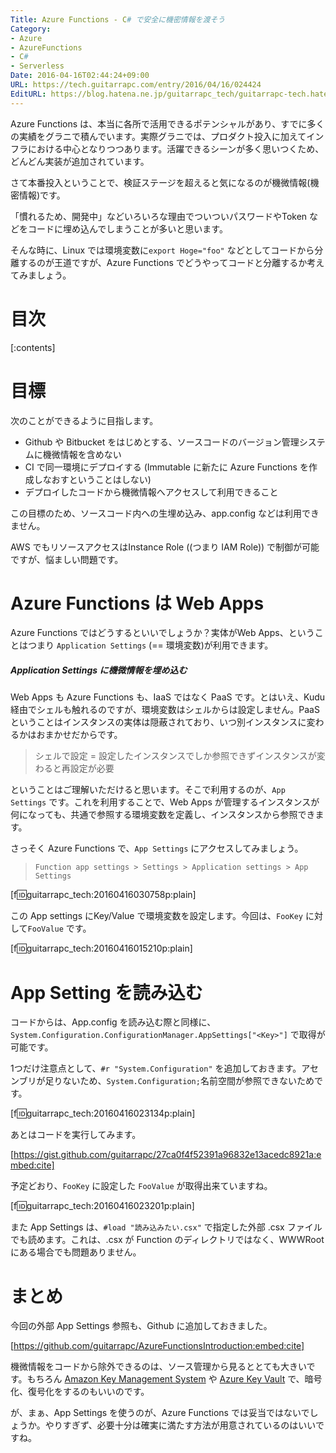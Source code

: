 ```yaml
---
Title: Azure Functions - C# で安全に機密情報を渡そう
Category:
- Azure
- AzureFunctions
- C#
- Serverless
Date: 2016-04-16T02:44:24+09:00
URL: https://tech.guitarrapc.com/entry/2016/04/16/024424
EditURL: https://blog.hatena.ne.jp/guitarrapc_tech/guitarrapc-tech.hatenablog.com/atom/entry/10328537792371311633
---
```


Azure Functions は、本当に各所で活用できるポテンシャルがあり、すでに多くの実績をグラニで積んでいます。実際グラニでは、プロダクト投入に加えてインフラにおける中心となりつつあります。活躍できるシーンが多く思いつくため、どんどん実装が追加されています。

さて本番投入ということで、検証ステージを超えると気になるのが機微情報(機密情報)です。

「慣れるため、開発中」などいろいろな理由でついついパスワードやToken などをコードに埋め込んでしまうことが多いと思います。

そんな時に、Linux では環境変数に```export Hoge="foo"``` などとしてコードから分離するのが王道ですが、Azure Functions でどうやってコードと分離するか考えてみましょう。

# 目次

[:contents]

# 目標

次のことができるように目指します。

- Github や Bitbucket をはじめとする、ソースコードのバージョン管理システムに機微情報を含めない
- CI で同一環境にデプロイする (Immutable に新たに Azure Functions を作成しなおすということはしない)
- デプロイしたコードから機微情報へアクセスして利用できること

この目標のため、ソースコード内への生埋め込み、app.config などは利用できません。

AWS でもリソースアクセスはInstance Role ((つまり IAM Role)) で制御が可能ですが、悩ましい問題です。


# Azure Functions は Web Apps

Azure Functions ではどうするといいでしょうか？実体がWeb Apps、ということはつまり ```Application Settings``` (== 環境変数)が利用できます。

##### Application Settings に機微情報を埋め込む

Web Apps も Azure Functions も、IaaS ではなく PaaS です。とはいえ、Kudu 経由でシェルも触れるのですが、環境変数はシェルからは設定しません。PaaS ということはインスタンスの実体は隠蔽されており、いつ別インスタンスに変わるかはおまかせだからです。

> シェルで設定 = 設定したインスタンスでしか参照できずインスタンスが変わると再設定が必要

ということはご理解いただけると思います。そこで利用するのが、```App Settings``` です。これを利用することで、Web Apps が管理するインスタンスが何になっても、共通で参照する環境変数を定義し、インスタンスから参照できます。

さっそく Azure Functions で、```App Settings``` にアクセスしてみましょう。

> ```Function app settings > Settings > Application settings > App Settings```

[f:id:guitarrapc_tech:20160416030758p:plain]

この App settings にKey/Value で環境変数を設定します。今回は、```FooKey``` に対して```FooValue``` です。

[f:id:guitarrapc_tech:20160416015210p:plain]

# App Setting を読み込む

コードからは、App.config を読み込む際と同様に、```System.Configuration.ConfigurationManager.AppSettings["<Key>"]``` で取得が可能です。

1つだけ注意点として、```#r "System.Configuration"``` を追加しておきます。アセンブリが足りないため、```System.Configuration;```名前空間が参照できないためです。

[f:id:guitarrapc_tech:20160416023134p:plain]

あとはコードを実行してみます。

[https://gist.github.com/guitarrapc/27ca0f4f52391a96832e13acedc8921a:embed:cite]

予定どおり、```FooKey``` に設定した ```FooValue``` が取得出来ていますね。

[f:id:guitarrapc_tech:20160416023201p:plain]

また App Settings は、```#load "読み込みたい.csx"``` で指定した外部 .csx ファイルでも読めます。これは、.csx が Function のディレクトリではなく、WWWRoot にある場合でも問題ありません。

# まとめ

今回の外部 App Settings 参照も、Github に追加しておきました。

[https://github.com/guitarrapc/AzureFunctionsIntroduction:embed:cite]

機微情報をコードから除外できるのは、ソース管理から見るととても大きいです。もちろん [Amazon Key Management System](https://aws.amazon.com/jp/kms/) や [Azure Key Vault](https://azure.microsoft.com/en-us/services/key-vault/) で、暗号化、復号化をするのもいいのです。

が、まぁ、App Settings を使うのが、Azure Functions では妥当ではないでしょうか。やりすぎず、必要十分は確実に満たす方法が用意されているのはいいですね。
